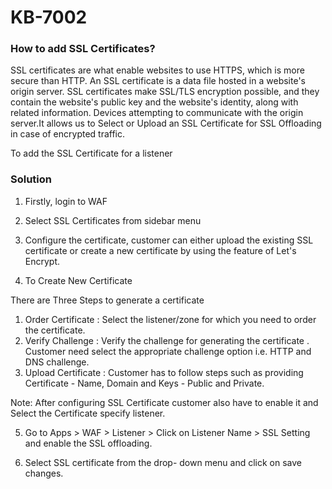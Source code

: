# KB-7002

### How to add SSL Certificates?

SSL certificates are what enable websites to use HTTPS, which is more secure than HTTP. An SSL certificate is a data file hosted in a website's origin server. SSL certificates make SSL/TLS encryption possible, and they contain the website's public key and the website's identity, along with related information. Devices attempting to communicate with the origin server.It allows us to Select or Upload an SSL Certificate for SSL Offloading in case of encrypted traffic.

To add the SSL Certificate for a listener

### Solution

1. Firstly, login to WAF
2. Select SSL Certificates from sidebar menu
3. Configure the certificate, customer can either upload the existing SSL certificate or create a new certificate by using the feature of Let's Encrypt.


4. To Create New Certificate

There are Three Steps to generate a certificate
1. Order Certificate : Select the listener/zone for which you need to order the certificate.
2. Verify Challenge : Verify the challenge for generating the certificate . Customer need select the appropriate challenge option i.e. HTTP and DNS challenge.
3. Upload Certificate : Customer has to follow steps such as providing Certificate - Name, Domain and Keys - Public and Private.

Note: After configuring SSL Certificate customer also have to enable it and Select the Certificate specify listener.

5. Go to Apps > WAF > Listener > Click on Listener Name > SSL Setting and enable the SSL offloading.

6. Select SSL certificate from the drop- down menu and click on save changes.
